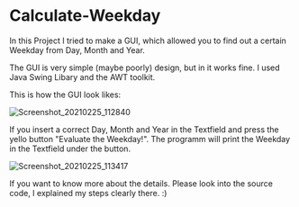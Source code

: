 # Calculate-Weekday
In this Project I tried to make a GUI, which allowed you to find out a certain Weekday from Day, Month and Year.


The GUI is very simple (maybe poorly) design, but in it works fine. I used Java Swing Libary and the AWT toolkit. 

This is how the GUI look likes:

![Screenshot_20210225_112840](https://user-images.githubusercontent.com/63967790/109140251-b0b0b780-775c-11eb-8800-e8f68ea0e3e9.png)
 
If you insert a correct Day, Month and Year in the Textfield and press the yello button "Evaluate the Weekday!". The programm will print the Weekday in the Textfield under the button.

![Screenshot_20210225_113417](https://user-images.githubusercontent.com/63967790/109140995-7eec2080-775d-11eb-8bd1-f54d66dc1e4a.png)

If you want to know more about the details. Please look into the source code, I explained my steps clearly there. :)




